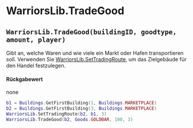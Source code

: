 # WarriorsLib.TradeGood

## `WarriorsLib.TradeGood(buildingID, goodtype, amount, player)`

Gibt an, welche Waren und wie viele ein Markt oder Hafen transportieren soll. Verwenden Sie [WarriorsLib.SetTradingRoute](warriorslib.settradingroute.md), um das Zielgebäude für den Handel festzulegen.

#### Rückgabewert

none

```lua
b1 = Buildings.GetFirstBuilding(1, Buildings.MARKETPLACE)
b2 = Buildings.GetFirstBuilding(3, Buildings.MARKETPLACE)
WarriorsLib.SetTradingRoute(b2, b1, 3)
WarriorsLib.TradeGood(b2, Goods.GOLDBAR, 100, 3)
```
